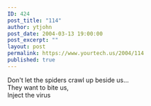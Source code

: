 ```yaml
---
ID: 424
post_title: "114"
author: ytjohn
post_date: 2004-03-13 19:00:00
post_excerpt: ""
layout: post
permalink: https://www.yourtech.us/2004/114
published: true
---
```

Don't let the spiders crawl up beside us...<br />
They want to bite us,<br />
Inject the virus<br />